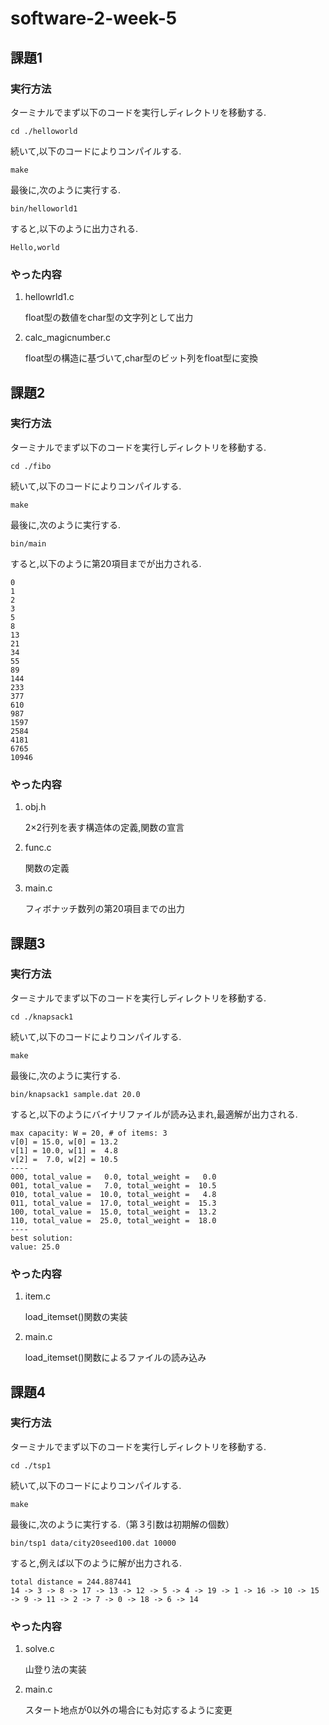 # software-2-week-5

## 課題1

### 実行方法

ターミナルでまず以下のコードを実行しディレクトリを移動する.
```
cd ./helloworld
```

続いて,以下のコードによりコンパイルする.
```
make
```

最後に,次のように実行する.
```
bin/helloworld1
```

すると,以下のように出力される.
```
Hello,world
```

### やった内容

1. hellowrld1.c

   float型の数値をchar型の文字列として出力

2. calc_magicnumber.c

   float型の構造に基づいて,char型のビット列をfloat型に変換



## 課題2

### 実行方法

ターミナルでまず以下のコードを実行しディレクトリを移動する.
```
cd ./fibo
```

続いて,以下のコードによりコンパイルする.
```
make
```

最後に,次のように実行する.
```
bin/main
```

すると,以下のように第20項目までが出力される.
```
0
1
2
3
5
8
13
21
34
55
89
144
233
377
610
987
1597
2584
4181
6765
10946
```

### やった内容

1. obj.h

   2×2行列を表す構造体の定義,関数の宣言

2. func.c

   関数の定義

3. main.c

   フィボナッチ数列の第20項目までの出力



## 課題3

### 実行方法

ターミナルでまず以下のコードを実行しディレクトリを移動する.
```
cd ./knapsack1
```

続いて,以下のコードによりコンパイルする.
```
make
```

最後に,次のように実行する.
```
bin/knapsack1 sample.dat 20.0
```

すると,以下のようにバイナリファイルが読み込まれ,最適解が出力される.
```
max capacity: W = 20, # of items: 3
v[0] = 15.0, w[0] = 13.2
v[1] = 10.0, w[1] =  4.8
v[2] =  7.0, w[2] = 10.5
----
000, total_value =   0.0, total_weight =   0.0
001, total_value =   7.0, total_weight =  10.5
010, total_value =  10.0, total_weight =   4.8
011, total_value =  17.0, total_weight =  15.3
100, total_value =  15.0, total_weight =  13.2
110, total_value =  25.0, total_weight =  18.0
----
best solution:
value: 25.0
```

### やった内容

1. item.c

   load_itemset()関数の実装

2. main.c

   load_itemset()関数によるファイルの読み込み
    


## 課題4

### 実行方法

ターミナルでまず以下のコードを実行しディレクトリを移動する.
```
cd ./tsp1
```

続いて,以下のコードによりコンパイルする.
```
make
```

最後に,次のように実行する.（第３引数は初期解の個数）
```
bin/tsp1 data/city20seed100.dat 10000
```

すると,例えば以下のように解が出力される.
```
total distance = 244.887441
14 -> 3 -> 8 -> 17 -> 13 -> 12 -> 5 -> 4 -> 19 -> 1 -> 16 -> 10 -> 15 -> 9 -> 11 -> 2 -> 7 -> 0 -> 18 -> 6 -> 14
```

### やった内容

1. solve.c

   山登り法の実装

2. main.c

   スタート地点が0以外の場合にも対応するように変更
